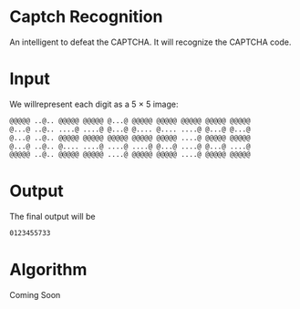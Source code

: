 Captch Recognition
==================

An intelligent to defeat the CAPTCHA. It will recognize the CAPTCHA code.

Input
======
We willrepresent each digit as a 5 × 5 image:
```sh
@@@@@ ..@.. @@@@@ @@@@@ @...@ @@@@@ @@@@@ @@@@@ @@@@@ @@@@@
@...@ ..@.. ....@ ....@ @...@ @.... @.... ....@ @...@ @...@
@...@ ..@.. @@@@@ @@@@@ @@@@@ @@@@@ @@@@@ ....@ @@@@@ @@@@@
@...@ ..@.. @.... ....@ ....@ ....@ @...@ ....@ @...@ ....@
@@@@@ ..@.. @@@@@ @@@@@ ....@ @@@@@ @@@@@ ....@ @@@@@ @@@@@
```

Output
======
The final output will be
```sh
0123455733
```

Algorithm
=========
Coming Soon
